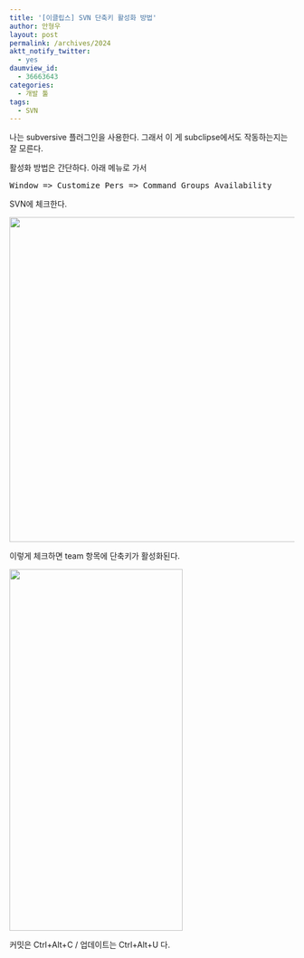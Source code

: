 ```yaml
---
title: '[이클립스] SVN 단축키 활성화 방법'
author: 안형우
layout: post
permalink: /archives/2024
aktt_notify_twitter:
  - yes
daumview_id:
  - 36663643
categories:
  - 개발 툴
tags:
  - SVN
---
```

나는 subversive 플러그인을 사용한다. 그래서 이 게 subclipse에서도 작동하는지는 잘 모른다.

활성화 방법은 간단하다. 아래 메뉴로 가서

<pre>Window =&gt; Customize Pers =&gt; Command Groups Availability</pre>

SVN에 체크한다.

<img class="aligncenter" src="https://mytory.net/uploads/legacy/eclipse-subversion-shortcut-enable-1.png" alt="" width="781" height="574" />

이렇게 체크하면 team 항목에 단축키가 활성화된다.

<img class="aligncenter" src="https://mytory.net/uploads/legacy/eclipse-subversion-shortcut-enable-2.png" alt="" width="306" height="639" />

커밋은 Ctrl+Alt+C / 업데이트는 Ctrl+Alt+U 다.